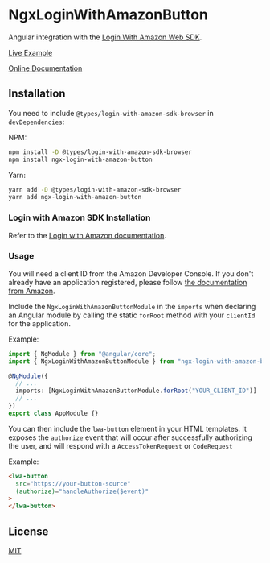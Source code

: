# NgxLoginWithAmazonButton

Angular integration with the [Login With Amazon Web SDK](https://developer.amazon.com/docs/login-with-amazon/web-docs.html).

[Live Example](https://ngx-login-with-amazon-button.netlify.com/example/)

[Online Documentation](https://ngx-login-with-amazon-button.netlify.com/docs/)

## Installation

You need to include `@types/login-with-amazon-sdk-browser` in `devDependencies`:

NPM:

```sh
npm install -D @types/login-with-amazon-sdk-browser
npm install ngx-login-with-amazon-button
```

Yarn:

```sh
yarn add -D @types/login-with-amazon-sdk-browser
yarn add ngx-login-with-amazon-button
```

### Login with Amazon SDK Installation

Refer to the [Login with Amazon documentation](https://developer.amazon.com/docs/login-with-amazon/web-docs.html).

### Usage

You will need a client ID from the Amazon Developer Console. If you don't already have an application registered, please follow [the documentation from Amazon](https://developer.amazon.com/docs/login-with-amazon/register-web.html).

Include the `NgxLoginWithAmazonButtonModule` in the `imports` when declaring an Angular module by calling the static `forRoot` method with your `clientId` for the application.

Example:

```ts
import { NgModule } from "@angular/core";
import { NgxLoginWithAmazonButtonModule } from "ngx-login-with-amazon-button";

@NgModule({
  // ...
  imports: [NgxLoginWithAmazonButtonModule.forRoot("YOUR_CLIENT_ID")]
  // ...
})
export class AppModule {}
```

You can then include the `lwa-button` element in your HTML templates. It exposes the `authorize` event that will occur after successfully authorizing the user, and will respond with a `AccessTokenRequest` or `CodeRequest`

Example:

```html
<lwa-button
  src="https://your-button-source"
  (authorize)="handleAuthorize($event)"
>
</lwa-button>
```

## License

[MIT](./LICENSE)
